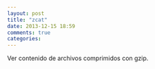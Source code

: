 ```yaml
---
layout: post
title: "zcat"
date: 2013-12-15 18:59
comments: true
categories: 
---
```

Ver contenido de archivos comprimidos con gzip.

